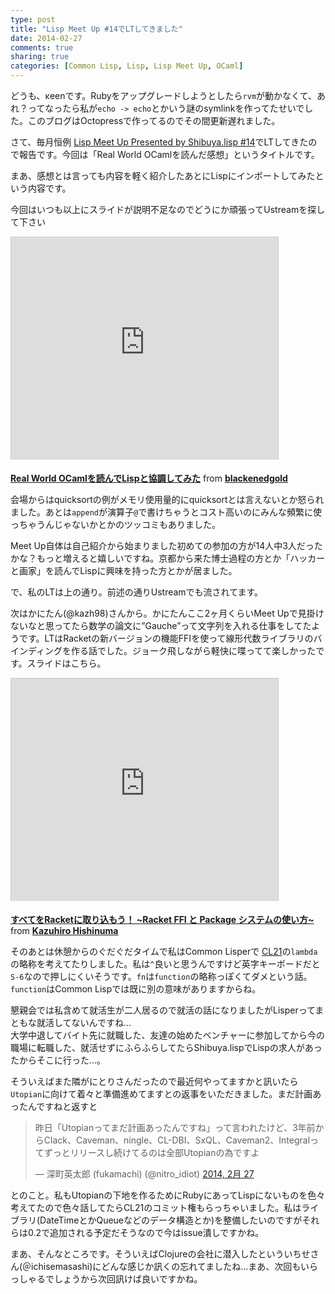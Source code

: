 ```yaml
---
type: post
title: "Lisp Meet Up #14でLTしてきました"
date: 2014-02-27
comments: true
sharing: true
categories: [Common Lisp, Lisp, Lisp Meet Up, OCaml]
---
```

どうも、κeenです。Rubyをアップグレードしようとしたら`rvm`が動かなくて、あれ？ってなったら私が`echo -> echo`とかいう謎のsymlinkを作ってたせいでした。このブログはOctopressで作ってるのでその間更新遅れました。

さて、毎月恒例 [Lisp Meet Up Presented by Shibuya.lisp #14](http://atnd.org/events/47730)でLTしてきたので報告です。今回は「Real World OCamlを読んだ感想」というタイトルです。

<!--more-->

まあ、感想とは言っても内容を軽く紹介したあとにLispにインポートしてみたという内容です。

今回はいつも以上にスライドが説明不足なのでどうにか頑張ってUstreamを探して下さい

<iframe src="http://www.slideshare.net/slideshow/embed_code/31658546" width="427" height="356" frameborder="0" marginwidth="0" marginheight="0" scrolling="no" style="border:1px solid #CCC; border-width:1px 1px 0; margin-bottom:5px; max-width: 100%;" allowfullscreen> </iframe>

 **[Real World OCamlを読んでLispと協調してみた](https://www.slideshare.net/blackenedgold/real-world-ocamllisp "Real World OCamlを読んでLispと協調してみた")** from **[blackenedgold](http://www.slideshare.net/blackenedgold)** 

会場からはquicksortの例がメモリ使用量的にquicksortとは言えないとか怒られました。あとは`append`が演算子`@`で書けちゃうとコスト高いのにみんな頻繁に使っちゃうんじゃないかとかのツッコミもありました。

Meet Up自体は自己紹介から始まりました初めての参加の方が14人中3人だったかな？もっと増えると嬉しいですね。京都から来た博士過程の方とか「ハッカーと画家」を読んでLispに興味を持った方とかが居ました。

で、私のLTは上の通り。前述の通りUstreamでも流されてます。

次はかにたん(@kazh98)さんから。かにたんここ2ヶ月くらいMeet Upで見掛けないなと思ってたら数学の論文に”Gauche”って文字列を入れる仕事をしてたようです。LTはRacketの新バージョンの機能FFIを使って線形代数ライブラリのバインディングを作る話でした。ジョーク飛しながら軽快に喋ってて楽しかったです。スライドはこちら。

<iframe src="http://www.slideshare.net/slideshow/embed_code/31635279" width="427" height="356" frameborder="0" marginwidth="0" marginheight="0" scrolling="no" style="border:1px solid #CCC; border-width:1px 1px 0; margin-bottom:5px; max-width: 100%;" allowfullscreen> </iframe>

 **[すべてをRacketに取り込もう！ ~Racket FFI と Package システムの使い方~](https://www.slideshare.net/kazh98/racket-31635279 "すべてをRacketに取り込もう！ ~Racket FFI と Package システムの使い方~")** from **[Kazuhiro Hishinuma](http://www.slideshare.net/kazh98)** 

そのあとは休憩からのぐだぐだタイムで私はCommon Lisperで [CL21](http://cl21.org/)の`lambda`の略称を考えてたりしました。私は`^`良いと思うんですけど英字キーボードだと`S-6`なので押しにくいそうです。`fn`は`function`の略称っぽくてダメという話。`function`はCommon Lispでは既に別の意味がありますからね。

懇親会では私含めて就活生が二人居るので就活の話になりましたがLisperってまともな就活してないんですね…  
大学中退してバイト先に就職した、友達の始めたベンチャーに参加してから今の職場に転職した、就活せずにふらふらしてたらShibuya.lispでLispの求人があったからそこに行った…。

そういえばまた隣がにとりさんだったので最近何やってますかと訊いたら`Utopian`に向けて着々と準備進めてますとの返事をいただきました。まだ計画あったんですねと返すと

> 昨日「Utopianってまだ計画あったんですね」って言われたけど、3年前からClack、Caveman、ningle、CL-DBI、SxQL、Caveman2、Integralってずっとリリースし続けてるのは全部Utopianの為ですよ
> 
> — 深町英太郎 (fukamachi) (@nitro\_idiot) [2014, 2月 27](https://twitter.com/nitro_idiot/statuses/438909695881797632)<script async src="//platform.twitter.com/widgets.js" charset="utf-8"></script>

とのこと。私もUtopianの下地を作るためにRubyにあってLispにないものを色々考えてたので色々話してたらCL21のコミット権もらっちゃいました。私はライブラリ(DateTimeとかQueueなどのデータ構造とか)を整備したいのですがそれらは0.2で追加される予定だそうなので今はissue潰しですかね。

まあ、そんなところです。そういえばClojureの会社に潜入したといういちせさん(＠ichisemasashi)にどんな感じか訊くの忘れてましたね…まあ、次回もいらっしゃるでしょうから次回訊けば良いですかね。


